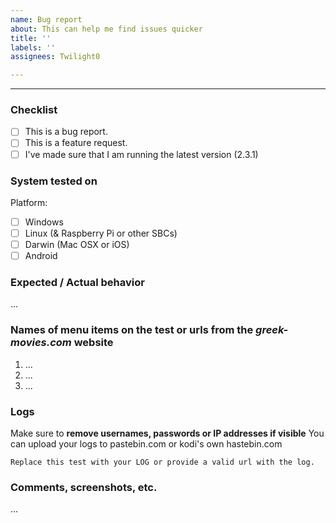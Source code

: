 ```yaml
---
name: Bug report
about: This can help me find issues quicker
title: ''
labels: ''
assignees: Twilight0

---
```


----

### Checklist

- [ ] This is a bug report.
- [ ] This is a feature request.
- [ ] I've made sure that I am running the latest version (2.3.1)

### System tested on

Platform:

- [ ] Windows
- [ ] Linux (& Raspberry Pi or other SBCs)
- [ ] Darwin (Mac OSX or iOS)
- [ ] Android

### Expected / Actual behavior

...

### Names of menu items on the test or urls from the _greek-movies.com_ website

1. ...
2. ...
3. ...

### Logs

Make sure to **remove usernames, passwords or IP addresses if visible**
You can upload your logs to pastebin.com or kodi's own hastebin.com

```
Replace this test with your LOG or provide a valid url with the log.
```

### Comments, screenshots, etc.

...
